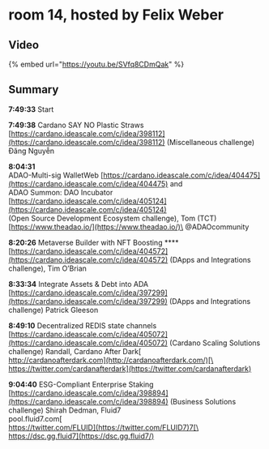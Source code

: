 # room 14, hosted by Felix Weber

## Video

{% embed url="https://youtu.be/SVfq8CDmQak" %}

## Summary

**7:49:33** Start

**7:49:38**  Cardano SAY NO Plastic Straws [https://cardano.ideascale.com/c/idea/398112](https://cardano.ideascale.com/c/idea/398112) (Miscellaneous challenge) Đăng Nguyễn

**8:04:31** \
ADAO-Multi-sig WalletWeb [https://cardano.ideascale.com/c/idea/404475](https://cardano.ideascale.com/c/idea/404475) and \
ADAO Summon: DAO Incubator  [https://cardano.ideascale.com/c/idea/405124](https://cardano.ideascale.com/c/idea/405124) \
(Open Source Development Ecosystem challenge), Tom (TCT)\
[https://www.theadao.io/](https://www.theadao.io/)\
@ADAOcommunity

**8:20:26** Metaverse Builder with NFT Boosting **** [https://cardano.ideascale.com/c/idea/404572](https://cardano.ideascale.com/c/idea/404572) (DApps and Integrations challenge), Tim O’Brian

**8:33:34** Integrate Assets & Debt into ADA [https://cardano.ideascale.com/c/idea/397299](https://cardano.ideascale.com/c/idea/397299) (DApps and Integrations challenge) Patrick Gleeson

**8:49:10** Decentralized REDIS state channels [https://cardano.ideascale.com/c/idea/405072](https://cardano.ideascale.com/c/idea/405072) (Cardano Scaling Solutions challenge) Randall, Cardano After Dark[\
http://cardanoafterdark.com](http://cardanoafterdark.com/)[\
https://twitter.com/cardanafterdark](https://twitter.com/cardanafterdark)

**9:04:40** ESG-Compliant Enterprise Staking [https://cardano.ideascale.com/c/idea/398894](https://cardano.ideascale.com/c/idea/398894) (Business Solutions challenge) Shirah Dedman, Fluid7\
pool.fluid7.com[\
https://twitter.com/FLUID](https://twitter.com/FLUID7)7[\
https://dsc.gg.fluid7](https://dsc.gg.fluid7/)
